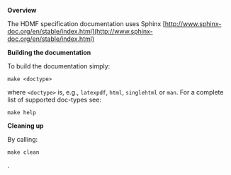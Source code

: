 **Overview**

The HDMF specification documentation uses Sphinx [http://www.sphinx-doc.org/en/stable/index.html](http://www.sphinx-doc.org/en/stable/index.html)

**Building the documentation**

To build the documentation simply:

```make <doctype>```

where ```<doctype>``` is, e.g., ```latexpdf```, ```html```, ```singlehtml``` or ```man```. For a complete list of supported doc-types see:

```make help```

**Cleaning up**

By calling:

```make clean```



.


